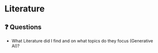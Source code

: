 # Literature

## ❓ Questions

- What Literature did I find and on what topics do they focus (Generative AI)?

